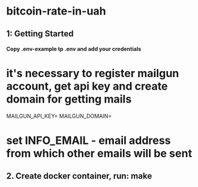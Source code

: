 # bitcoin-rate-in-uah

## 1: Getting Started

#### Copy .env-example tp .env and add your credentials

# it's necessary to register mailgun account, get api key and create domain for getting mails
MAILGUN_API_KEY=
MAILGUN_DOMAIN=

# set INFO_EMAIL - email address from which other emails will be sent

## 2. Create docker container, run: make